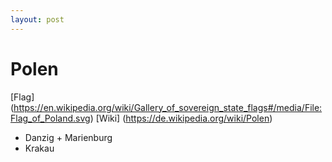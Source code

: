 ```yaml
---
layout: post
---
```

# Polen
[Flag] (https://en.wikipedia.org/wiki/Gallery_of_sovereign_state_flags#/media/File:Flag_of_Poland.svg)
[Wiki] (https://de.wikipedia.org/wiki/Polen)
- Danzig + Marienburg
- Krakau
